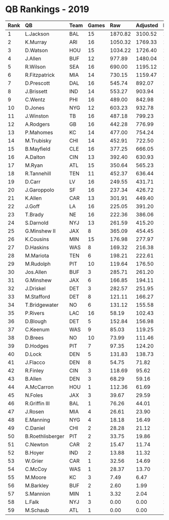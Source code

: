 # QB Rankings - 2019

| Rank | QB               | Team | Games | Raw     | Adjusted | Difficulty | Avg/Game | Normalized |
| :----| :----------------| :----| :-----| :-------| :--------| :----------| :--------| :----------|
| 1    | L.Jackson        | BAL  | 15    | 1870.82 | 3100.52  | 1.000      | 206.70   | 132.68     |
| 2    | K.Murray         | ARI  | 16    | 1050.32 | 1769.33  | 1.000      | 110.58   | 93.14      |
| 3    | D.Watson         | HOU  | 15    | 1034.22 | 1726.40  | 1.000      | 115.09   | 90.40      |
| 4    | J.Allen          | BUF  | 12    | 977.89  | 1480.04  | 1.000      | 123.34   | 78.93      |
| 5    | R.Wilson         | SEA  | 16    | 690.00  | 1195.12  | 1.000      | 74.70    | 75.01      |
| 6    | R.Fitzpatrick    | MIA  | 14    | 730.15  | 1159.47  | 1.000      | 82.82    | 71.98      |
| 7    | D.Prescott       | DAL  | 16    | 545.74  | 892.07   | 1.000      | 55.75    | 65.44      |
| 8    | J.Brissett       | IND  | 14    | 553.27  | 903.94   | 1.000      | 64.57    | 64.33      |
| 9    | C.Wentz          | PHI  | 16    | 489.00  | 842.98   | 1.000      | 52.69    | 63.89      |
| 10   | D.Jones          | NYG  | 12    | 603.23  | 932.78   | 1.000      | 77.73    | 63.53      |
| 11   | J.Winston        | TB   | 16    | 487.18  | 799.23   | 1.000      | 49.95    | 62.51      |
| 12   | A.Rodgers        | GB   | 16    | 442.28  | 776.99   | 1.000      | 48.56    | 61.81      |
| 13   | P.Mahomes        | KC   | 14    | 477.00  | 754.24   | 1.000      | 53.87    | 59.85      |
| 14   | M.Trubisky       | CHI  | 14    | 452.91  | 722.50   | 1.000      | 51.61    | 58.90      |
| 15   | B.Mayfield       | CLE  | 16    | 377.25  | 666.05   | 1.000      | 41.63    | 58.31      |
| 16   | A.Dalton         | CIN  | 13    | 392.40  | 630.93   | 1.000      | 48.53    | 55.61      |
| 17   | M.Ryan           | ATL  | 15    | 350.64  | 565.23   | 1.000      | 37.68    | 54.67      |
| 18   | R.Tannehill      | TEN  | 11    | 452.37  | 636.44   | 1.000      | 57.86    | 54.57      |
| 19   | D.Carr           | LV   | 16    | 249.55  | 431.71   | 1.000      | 26.98    | 50.91      |
| 20   | J.Garoppolo      | SF   | 16    | 237.34  | 426.72   | 1.000      | 26.67    | 50.75      |
| 21   | K.Allen          | CAR  | 13    | 301.91  | 449.40   | 1.000      | 34.57    | 50.33      |
| 22   | J.Goff           | LA   | 16    | 225.05  | 391.20   | 1.000      | 24.45    | 49.63      |
| 23   | T.Brady          | NE   | 16    | 222.36  | 386.06   | 1.000      | 24.13    | 49.47      |
| 24   | S.Darnold        | NYJ  | 13    | 261.59  | 415.20   | 1.000      | 31.94    | 49.34      |
| 25   | G.Minshew II     | JAX  | 8     | 365.09  | 454.45   | 1.000      | 56.81    | 48.15      |
| 26   | K.Cousins        | MIN  | 15    | 176.98  | 277.97   | 1.000      | 18.53    | 45.83      |
| 27   | D.Haskins        | WAS  | 8     | 169.32  | 216.38   | 1.000      | 27.05    | 42.45      |
| 28   | M.Mariota        | TEN  | 6     | 198.21  | 222.61   | 1.000      | 37.10    | 42.02      |
| 29   | M.Rudolph        | PIT  | 10    | 119.64  | 176.50   | 1.000      | 17.65    | 41.89      |
| 30   | Jos.Allen        | BUF  | 3     | 285.71  | 261.20   | 1.000      | 87.07    | 41.50      |
| 31   | G.Minshew        | JAX  | 6     | 166.85  | 194.11   | 1.000      | 32.35    | 41.41      |
| 32   | J.Driskel        | DET  | 3     | 282.57  | 251.95   | 1.000      | 83.98    | 41.35      |
| 33   | M.Stafford       | DET  | 8     | 121.11  | 166.27   | 1.000      | 20.78    | 41.25      |
| 34   | T.Bridgewater    | NO   | 6     | 131.12  | 155.58   | 1.000      | 25.93    | 40.59      |
| 35   | P.Rivers         | LAC  | 16    | 58.19   | 102.43   | 1.000      | 6.40     | 40.51      |
| 36   | D.Blough         | DET  | 5     | 152.84  | 156.98   | 1.000      | 31.40    | 40.39      |
| 37   | C.Keenum         | WAS  | 9     | 85.03   | 119.25   | 1.000      | 13.25    | 40.27      |
| 38   | D.Brees          | NO   | 10    | 73.99   | 111.46   | 1.000      | 11.15    | 40.19      |
| 39   | D.Hodges         | PIT  | 7     | 97.35   | 124.20   | 1.000      | 17.74    | 40.09      |
| 40   | D.Lock           | DEN  | 5     | 131.83  | 138.73   | 1.000      | 27.75    | 40.03      |
| 41   | J.Flacco         | DEN  | 8     | 54.75   | 71.82    | 1.000      | 8.98     | 38.99      |
| 42   | R.Finley         | CIN  | 3     | 118.69  | 95.62    | 1.000      | 31.87    | 38.82      |
| 43   | B.Allen          | DEN  | 3     | 68.29   | 59.16    | 1.000      | 19.72    | 38.23      |
| 44   | A.McCarron       | HOU  | 1     | 112.36  | 61.69    | 1.000      | 61.69    | 37.92      |
| 45   | N.Foles          | JAX  | 3     | 39.67   | 29.59    | 1.000      | 9.86     | 37.75      |
| 46   | R.Griffin III    | BAL  | 1     | 76.26   | 44.01    | 1.000      | 44.01    | 37.73      |
| 47   | J.Rosen          | MIA  | 4     | 26.61   | 23.90    | 1.000      | 5.98     | 37.71      |
| 48   | E.Manning        | NYG  | 4     | 18.18   | 16.49    | 1.000      | 4.12     | 37.57      |
| 49   | C.Daniel         | CHI  | 2     | 28.28   | 21.12    | 1.000      | 10.56    | 37.56      |
| 50   | B.Roethlisberger | PIT  | 2     | 33.75   | 19.86    | 1.000      | 9.93     | 37.55      |
| 51   | C.Newton         | CAR  | 2     | 15.47   | 11.74    | 1.000      | 5.87     | 37.44      |
| 52   | B.Hoyer          | IND  | 2     | 13.88   | 11.32    | 1.000      | 5.66     | 37.43      |
| 53   | W.Grier          | CAR  | 1     | 32.56   | 14.69    | 1.000      | 14.69    | 37.43      |
| 54   | C.McCoy          | WAS  | 1     | 28.37   | 13.70    | 1.000      | 13.70    | 37.42      |
| 55   | M.Moore          | KC   | 3     | 7.49    | 6.47     | 1.000      | 2.16     | 37.38      |
| 56   | M.Barkley        | BUF  | 2     | 2.60    | 1.99     | 1.000      | 1.00     | 37.30      |
| 57   | S.Mannion        | MIN  | 1     | 3.32    | 2.04     | 1.000      | 2.04     | 37.30      |
| 58   | L.Falk           | NYJ  | 3     | 0.00    | 0.00     | 1.000      | 0.00     | 37.27      |
| 59   | M.Schaub         | ATL  | 1     | 0.00    | 0.00     | 1.000      | 0.00     | 37.27      |

